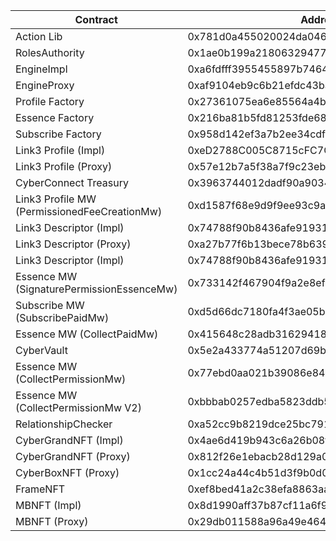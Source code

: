 | Contract                                     | Address                                    |
| -------------------------------------------- | ------------------------------------------ |
| Action Lib                                   | 0x781d0a455020024da046f823d9ea076b76a873f3 |
| RolesAuthority                               | 0x1ae0b199a2180632947721d9c5ebc9daf0ec10e5 |
| EngineImpl                                   | 0xa6fdfff3955455897b746432f945eab3b5fb5c1f |
| EngineProxy                                  | 0xaf9104eb9c6b21efdc43baaaee70662d6cce8798 |
| Profile Factory                              | 0x27361075ea6e85564a4b00f5828235fc4c8c2e32 |
| Essence Factory                              | 0x216ba81b5fd81253fde6888039c6001d6f891efb |
| Subscribe Factory                            | 0x958d142ef3a7b2ee34cdf1f81c135fb91a454a5c |
| Link3 Profile (Impl)                         | 0xeD2788C005C8715cFC7C2A29fF81B40b479Cc6fb |
| Link3 Profile (Proxy)                        | 0x57e12b7a5f38a7f9c23ebd0400e6e53f2a45f271 |
| CyberConnect Treasury                        | 0x3963744012dadf90a9034ea1068f53108b1a3834 |
| Link3 Profile MW (PermissionedFeeCreationMw) | 0xd1587f68e9d9f9ee93c9aa6fc60c7da414e90818 |
| Link3 Descriptor (Impl)                      | 0x74788f90b8436afe91931c17a01023bce5d89c0f |
| Link3 Descriptor (Proxy)                     | 0xa27b77f6b13bece78b63925edb3b35df495fdf8e |
| Link3 Descriptor (Impl)                      | 0x74788f90b8436afe91931c17a01023bce5d89c0f |
| Essence MW (SignaturePermissionEssenceMw)    | 0x733142f467904f9a2e8efa0119523d3cc7a99b0b |
| Subscribe MW (SubscribePaidMw)               | 0xd5d66dc7180fa4f3ae05b66ee34793146db6e3e9 |
| Essence MW (CollectPaidMw)                   | 0x415648c28adb31629418498264f55d54e4c324db |
| CyberVault                                   | 0x5e2a433774a51207d69bb432898b3626e20cda66 |
| Essence MW (CollectPermissionMw)             | 0x77ebd0aa021b39086e84b9d3afeb738cbbfe16fd |
| Essence MW (CollectPermissionMw V2)          | 0xbbbab0257edba5823ddb5aa62c08f07bd0d302d9 |
| RelationshipChecker                          | 0xa52cc9b8219dce25bc791a8b253dec61f16d5ff0 |
| CyberGrandNFT (Impl)                         | 0x4ae6d419b943c6a26b08f8969d5feb987b4e6deb |
| CyberGrandNFT (Proxy)                        | 0x812f26e1ebacb28d129a02bce016098154335ebd |
| CyberBoxNFT (Proxy)                          | 0x1cc24a44c4b51d3f9b0d0f5bdcf95b0f385b154f |
| FrameNFT                                     | 0xef8bed41a2c38efa8863aa07950965add0fae9f2 |
| MBNFT (Impl)                                 | 0x8d1990aff37b87cf11a6f97969dc51190cd8809a |
| MBNFT (Proxy)                                | 0x29db011588a96a49e464920f6da7c44118207ff5 |
